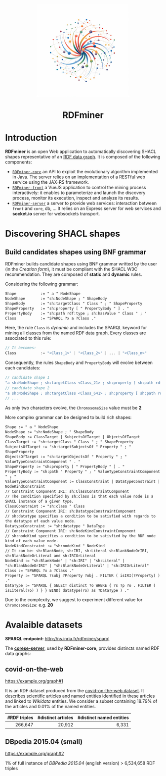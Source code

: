 <p align="center">
    <a href="https://ns.inria.fr/rdfminer/">
        <img src="https://raw.githubusercontent.com/Wimmics/RDFminer/main/RDFminer-front/v2/public/rdfminer.jpg" width="300" height="300" alt="rdfminer-logo">
    </a>
    <br>
    <h1 align="center">RDFminer</h1> 
</p>

# Introduction

**RDFminer** is an open Web application to automatically discovering SHACL shapes representative of an [RDF data graph](#avalaible-datasets). It is composed of the following components:

- [`RDFminer-core`](https://github.com/Wimmics/RDFminer/tree/main/RDFminer-core) an API to exploit the evolutionary algorithm implemented in Java. The server relies on an implementation of a RESTful web service using the JAX-RS framework.
- [`RDFminer-front`](https://github.com/Wimmics/RDFminer/tree/main/RDFminer-front) a VueJS application to control the mining process interactively: it enables to parameterize and launch the discovery process, monitor
its execution, inspect and analyze its results.
- [`RDFminer-server`](https://github.com/Wimmics/RDFminer/tree/main/RDFminer-front) a server to provide web services: interaction between `front` and `core`, db, ... It relies on an Express server for web services and **socket.io** server for websockets transport.

# Discovering SHACL shapes  

## Build candidates shapes using BNF grammar

RDFminer builds candidate shapes using BNF grammar writted by the user (in the *Creation form*), it must be compliant with the SHACL W3C recommendation. They are composed of **static** and **dynamic** rules.

Considering the following grammar:

```ebnf
Shape           := " a " NodeShape
NodeShape       := "sh:NodeShape ; " ShapeBody
ShapeBody       := "sh:targetClass " Class " ; " ShapeProperty
ShapeProperty   := "sh:property [ " PropertyBody " ] . "
PropertyBody    := "sh:path rdf:type ; sh:hasValue " Class " ; "
Class           := "SPARQL ?x a ?Class ."
```

Here, the rule `Class` is *dynamic* and includes the SPARQL keyword for mining all classes from the named RDF data graph. Every classes are associated to this rule:

```js
// It becomes:
Class           := "<Class_1>" | "<Class_2>" | ... | "<Class_n>"
```

Consequently, the rules `ShapeBody` and `PropertyBody` will evolve between each candidates:

```js
// candidate shape 1
"a sh:NodeShape ; sh:targetClass <Class_21> ; sh:property [ sh:path rdf:type ; sh:hasValue <Class_4> ] ."
// candidate shape 2
"a sh:NodeShape ; sh:targetClass <Class_641> ; sh:property [ sh:path rdf:type ; sh:hasValue <Class_89> ] ."
// ...
```

As only two characters evolve, the `ChromosomeSize` value must be **2**

More complex grammar can be designed to build rich shapes:

```ebnf
Shape := " a " NodeShape
NodeShape := "sh:NodeShape ; " ShapeBody
ShapeBody := ClassTarget | SubjectsOfTarget | ObjectsOfTarget
ClassTarget := "sh:targetClass " Class " ; " ShapeProperty
SubjectsOfTarget := "sh:targetSubjectsOf " Property " ; " ShapeProperty
ObjectsOfTarget := "sh:targetObjectsOf " Property " ; " ValueTypeConstraintComponent " . "
ShapeProperty := "sh:property [ " PropertyBody " ] . "
PropertyBody := "sh:path " Property " ; " ValueTypeConstraintComponent " ; "
ValueTypeConstraintComponent := ClassConstraint | DatatypeConstraint | NodeKindConstraint
// Constraint Component IRI: sh:ClassConstraintComponent
// The condition specified by sh:class is that each value node is a SHACL instance of a given type.
ClassConstraint := "sh:class " Class
// Constraint Component IRI: sh:DatatypeConstraintComponent
// sh:datatype specifies a condition to be satisfied with regards to the datatype of each value node.
DatatypeConstraint := "sh:datatype " DataType
// Constraint Component IRI: sh:NodeKindConstraintComponent
// sh:nodeKind specifies a condition to be satisfied by the RDF node kind of each value node.
NodeKindConstraint := "sh:nodeKind " NodeKind
// It can be: sh:BlankNode, sh:IRI, sh:Literal sh:BlankNodeOrIRI, sh:BlankNodeOrLiteral and sh:IRIOrLiteral
NodeKind := "sh:BlankNode" | "sh:IRI" | "sh:Literal" | "sh:BlankNodeOrIRI" | "sh:BlankNodeOrLiteral" | "sh:IRIOrLiteral"
Class := "SPARQL ?x a ?Class ."
Property := "SPARQL ?subj ?Property ?obj . FILTER ( isIRI(?Property) ) ."
DataType := "SPARQL { SELECT distinct ?o WHERE { ?s ?p ?o . FILTER ( isLiteral(?o) ) } } BIND( datatype(?o) as ?DataType ) ."
```

Due to the complexity, we suggest to experiment different value for `ChromosomeSize`: e.g. **20**

# Avalaible datasets

**SPARQL endpoint:** http://ns.inria.fr/rdfminer/sparql

The [**corese-server**](https://github.com/Wimmics/RDFminer/tree/main/corese/corese-server/build-docker), used by **RDFminer-core**, provides distincts named RDF data graphs:

## covid-on-the-web

https://example.org/graph#1 

It is an RDF dataset produced from the [covid-on-the-web dataset](https://github.com/Wimmics/CovidOnTheWeb). It describes scientific articles and named entities identified in these articles and linked to *Wikidata* entities. We consider a subset containing 18.79% of the articles and 0.01% of the named entities. 

<center>

| #RDF triples | #distinct articles | #distinct named entities |
|-------------:|-------------------:|-------------------------:|
|    266,647   |     20,912         |         6,331            |

</center>

## DBpedia 2015.04 (small)

https://example.org/graph#2 

1% of full instance of *DBPedia 2015.04* (english version) > 6,534,658 RDF triples

<!-- <center>

| #RDF triples   | #distinct subject  | #distinct properties     | #distinct object     |
|---------------:|-------------------:|-------------------------:|---------------------:|
|    6,534,658   |              |                     |                      |

</center> -->